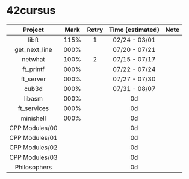 # 42cursus

|     Project    | Mark | Retry | Time (estimated) |    Note   |
|:--------------:|:----:|:-----:|:----------------:|:---------:|
|      libft     | 115% |   1   |   02/24 - 03/01  |           |
|  get_next_line | 000% |       |   07/20 - 07/21  |           |
|     netwhat    | 100% |   2   |   07/15 - 07/17  |           |
|    ft_printf   | 000% |       |   07/22 - 07/24  |           |
|    ft_server   | 000% |       |   07/27 - 07/30  |           |
|      cub3d     | 000% |       |   07/31 - 08/07  |           |
|     libasm     | 000% |       |        0d        |           |
|   ft_services  | 000% |       |        0d        |           |
|    minishell   | 000% |       |        0d        |           |
| CPP Modules/00 |      |       |        0d        |           |
| CPP Modules/01 |      |       |        0d        |           |
| CPP Modules/02 |      |       |        0d        |           |
| CPP Modules/03 |      |       |        0d        |           |
|  Philosophers  |      |       |        0d        |           |
